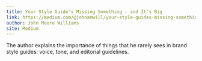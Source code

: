 ```yaml
---
title: Your Style Guide's Missing Something - and It's Big
link: https://medium.com/@johnamwill/your-style-guides-missing-something-and-it-s-big-263a6124f6d2#.at7wv7q9y
author: John Moore Williams
site: Medium
---
```


The author explains the importance of things that he rarely sees in brand style guides: voice, tone, and editorial guidelines.